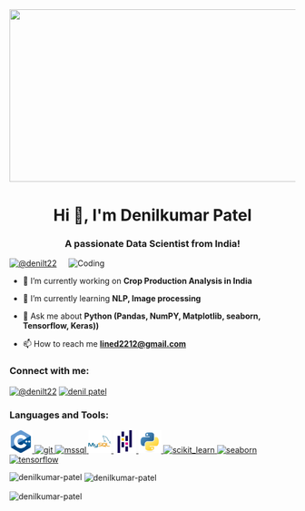 <img src="https://t4.ftcdn.net/jpg/04/38/93/15/360_F_438931535_DhZaUQHbGvGUxLzPNzT4inocmtABLBoO.jpg" width="1012" height="304">
<h1 align="center">Hi 👋, I'm Denilkumar Patel</h1>
<h3 align="center">A passionate Data Scientist from India!</h3>
<img align="right" alt="Coding" width="400" src="https://imarticus.org/blog/wp-content/uploads/2019/05/daonline.gif">
<p align="left"> <a href="https://twitter.com/@denilt22" target="blank"><img src="https://img.shields.io/twitter/follow/@denilt22?logo=twitter&style=for-the-badge" alt="@denilt22" /></a> </p>

- 🔭 I’m currently working on **Crop Production Analysis in India**

- 🌱 I’m currently learning **NLP, Image processing**

- 💬 Ask me about **Python (Pandas, NumPY, Matplotlib, seaborn, Tensorflow, Keras))**

- 📫 How to reach me **lined2212@gmail.com**

<h3 align="left">Connect with me:</h3>
<p align="left">
<a href="https://twitter.com/@denilt22" target="blank"><img align="center" src="https://raw.githubusercontent.com/rahuldkjain/github-profile-readme-generator/master/src/images/icons/Social/twitter.svg" alt="@denilt22" height="30" width="40" /></a>
<a href="https://linkedin.com/in/denil patel" target="blank"><img align="center" src="https://raw.githubusercontent.com/rahuldkjain/github-profile-readme-generator/master/src/images/icons/Social/linked-in-alt.svg" alt="denil patel" height="30" width="40" /></a>
</p>

<h3 align="left">Languages and Tools:</h3>
<p align="left"> <a href="https://www.w3schools.com/cpp/" target="_blank" rel="noreferrer"> <img src="https://raw.githubusercontent.com/devicons/devicon/master/icons/cplusplus/cplusplus-original.svg" alt="cplusplus" width="40" height="40"/> </a> <a href="https://git-scm.com/" target="_blank" rel="noreferrer"> <img src="https://www.vectorlogo.zone/logos/git-scm/git-scm-icon.svg" alt="git" width="40" height="40"/> </a> <a href="https://www.microsoft.com/en-us/sql-server" target="_blank" rel="noreferrer"> <img src="https://www.svgrepo.com/show/303229/microsoft-sql-server-logo.svg" alt="mssql" width="40" height="40"/> </a> <a href="https://www.mysql.com/" target="_blank" rel="noreferrer"> <img src="https://raw.githubusercontent.com/devicons/devicon/master/icons/mysql/mysql-original-wordmark.svg" alt="mysql" width="40" height="40"/> </a> <a href="https://pandas.pydata.org/" target="_blank" rel="noreferrer"> <img src="https://raw.githubusercontent.com/devicons/devicon/2ae2a900d2f041da66e950e4d48052658d850630/icons/pandas/pandas-original.svg" alt="pandas" width="40" height="40"/> </a> <a href="https://www.python.org" target="_blank" rel="noreferrer"> <img src="https://raw.githubusercontent.com/devicons/devicon/master/icons/python/python-original.svg" alt="python" width="40" height="40"/> </a> <a href="https://scikit-learn.org/" target="_blank" rel="noreferrer"> <img src="https://upload.wikimedia.org/wikipedia/commons/0/05/Scikit_learn_logo_small.svg" alt="scikit_learn" width="40" height="40"/> </a> <a href="https://seaborn.pydata.org/" target="_blank" rel="noreferrer"> <img src="https://seaborn.pydata.org/_images/logo-mark-lightbg.svg" alt="seaborn" width="40" height="40"/> </a> <a href="https://www.tensorflow.org" target="_blank" rel="noreferrer"> <img src="https://www.vectorlogo.zone/logos/tensorflow/tensorflow-icon.svg" alt="tensorflow" width="40" height="40"/> </a> </p>

<p><img align="left" src="https://github-readme-stats.vercel.app/api/top-langs?username=denilkumar-patel&show_icons=true&locale=en&layout=compact" alt="denilkumar-patel" /></p>

<p>&nbsp;<img align="center" src="https://github-readme-stats.vercel.app/api?username=denilkumar-patel&show_icons=true&locale=en" alt="denilkumar-patel" /></p>

<p><img align="center" src="https://github-readme-streak-stats.herokuapp.com/?user=denilkumar-patel&" alt="denilkumar-patel" /></p>
